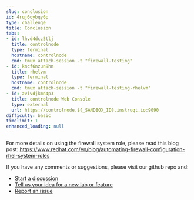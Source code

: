 ```yaml
---
slug: conclusion
id: 4rqj6oybqy6p
type: challenge
title: Conclusion
tabs:
- id: lhvd4dcz5tlj
  title: controlnode
  type: terminal
  hostname: controlnode
  cmd: tmux attach-session -t "firewall-testing"
- id: kncf6nzun9hn
  title: rhelvm
  type: terminal
  hostname: controlnode
  cmd: tmux attach-session -t "firewall-testing-rhelvm"
- id: zvivdjkmn4p3
  title: controlnode Web Console
  type: external
  url: https://controlnode.${_SANDBOX_ID}.instruqt.io:9090
difficulty: basic
timelimit: 1
enhanced_loading: null
---
```


For more details on using the firewall system role, please read this blog post: <https://www.redhat.com/en/blog/automating-firewall-configuration-rhel-system-roles>

If you have any comments or suggestions, please visit our github repo and:

- [Start a discussion](https://github.com/rhel-labs/instruqt/discussions)
- [Tell us your idea for a new lab or feature](https://github.com/rhel-labs/instruqt/discussions/categories/ideas)
- [Report an issue](https://github.com/rhel-labs/instruqt/issues)
